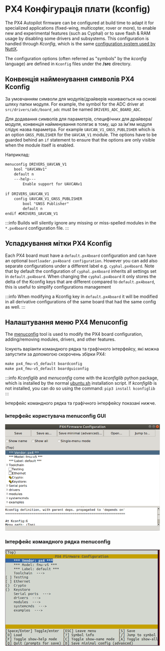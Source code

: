 # PX4 Конфігурація плати (kconfig)

The PX4 Autopilot firmware can be configured at build time to adapt it for specialized applications (fixed-wing, multicopter, rover or more), to enable new and experimental features (such as Cyphal) or to save flash & RAM usage by disabling some drivers and subsystems.
This configuration is handled through _Kconfig_, which is the same [configuration system used by NuttX](../hardware/porting_guide_nuttx.md#nuttx-menuconfig-setup).

The configuration options (often referred as "symbols" by the _kconfig_ language) are defined in `Kconfig` files under the **/src** directory.

## Конвенція найменування символів PX4 Kconfig

За умовчанням символи для модулів/драйверів називаються на основі шляху папки модуля.
For example, the symbol for the ADC driver at `src/drivers/adc/board_adc` must be named `DRIVERS_ADC_BOARD_ADC`.

Для додавання символів для параметрів, специфічних для драйвера/модуля, конвенція найменування полягає в тому, що за ім'ям модуля слідує назва параметра.
For example `UAVCAN_V1_GNSS_PUBLISHER` which is an option `GNSS_PUBLISHER` for the `UAVCAN_V1` module.
The options have to be guarded behind an `if` statement to ensure that the options are only visible when the module itself is enabled.

Наприклад:

```
menuconfig DRIVERS_UAVCAN_V1
    bool "UAVCANv1"
    default n
    ---help---
        Enable support for UAVCANv1

if DRIVERS_UAVCAN_V1
    config UAVCAN_V1_GNSS_PUBLISHER
        bool "GNSS Publisher"
        default n
endif #DRIVERS_UAVCAN_V1
```

:::info
Builds will silently ignore any missing or miss-spelled modules in the `*.px4board` configuration file.
:::

## Успадкування мітки PX4 Kconfig

Each PX4 board must have a `default.px4board` configuration and can have an optional `bootloader.px4board configuration`.
However you can add also separate configurations under a different label e.g. `cyphal.px4board`.
Note that by default the configuration of `cyphal.px4board` inherits all settings set in `default.px4board`.
When changing the `cyphal.px4board` it only stores the delta of the Kconfig keys that are different compared to `default.px4board`, this is useful to simplify configurations management

:::info
When modifying a Kconfig key in `default.px4board` it will be modified in all derivative configurations of the same board that had the same config as well.
:::

## Налаштування меню PX4 Menuconfig

The [menuconfig](https://pypi.org/project/kconfiglib/#menuconfig-interfaces) tool is used to modify the PX4 board configuration, adding/removing modules, drivers, and other features.

Існують варіанти командного рядка та графічного інтерфейсу, які можна запустити за допомогою скорочень збірки PX4:

```
make px4_fmu-v5_default boardconfig
make px4_fmu-v5_default boardguiconfig
```

:::info
_Kconfiglib_ and _menuconfig_ come with the _kconfiglib_ python package, which is installed by the normal [ubuntu.sh](https://github.com/PX4/PX4-Autopilot/blob/main/Tools/setup/ubuntu.sh) installation script.
If _kconfiglib_ is not installed, you can do so using the command: `pip3 install kconfiglib`
:::

Інтерфейс командного рядка та графічного інтерфейсу показані нижче.

### Інтерфейс користувача menuconfig GUI

![menuconfig GUI interface](../../assets/hardware/kconfig-menuconfig.png)

### Інтерфейс командного рядка menuconfig

![menuconfig command line interface](../../assets/hardware/kconfig-guiconfig.png)
